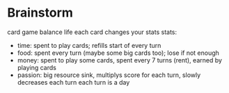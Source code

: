 # Brainstorm

card game
balance life
each card changes your stats
stats:
 - time: spent to play cards; refills start of every turn
 - food: spent every turn (maybe some big cards too); lose if not enough
 - money: spent to play some cards, spent every 7 turns (rent), earned by playing cards
 - passion: big resource sink, multiplys score for each turn, slowly decreases each turn
each turn is a day
